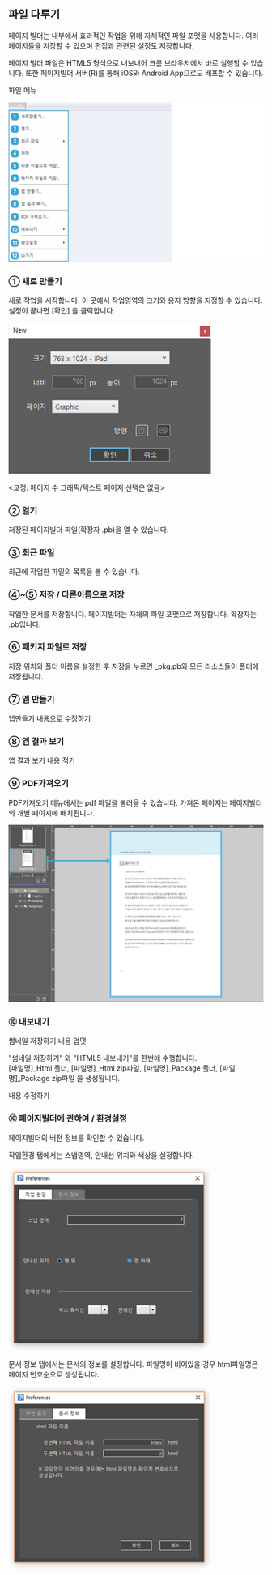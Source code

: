 ## 파일 다루기

페이지 빌더는 내부에서 효과적인 작업을 위해 자체적인 파일 포맷을 사용합니다. 여러 페이지들을 저장할 수 있으며 편집과 관련된 설정도 저장합니다. 

페이지 빌더 파일은 HTML5 형식으로 내보내어 크롬 브라우저에서 바로 실행할 수 있습니다. 또한 페이지빌더 서버(R)를 통해 iOS와 Android App으로도 배포할 수 있습니다.


파일 메뉴

![](./figure/03-1.jpg)


### ① 새로 만들기

새로 작업을 시작합니다. 이 곳에서 작업영역의 크기와 용지 방향을 지정할 수 있습니다. 설정이 끝나면 [확인] 을 클릭합니다




<img src='./figure/03-2.jpg' width="400">


 <교정: 페이지 수 그래픽/텍스트 페이지 선택은 없음>


### ② 열기

저장된 페이지빌더 파일(확장자 .pb)을 열 수 있습니다.

### ③ 최근 파일

최근에 작업한 파일의 목록을 볼 수 있습니다.

### ④~⑤ 저장 / 다른이름으로 저장

작업한 문서를 저장합니다. 페이지빌더는 자체의 파일 포맷으로 저장합니다. 확장자는 .pb입니다.

### ⑥ 패키지 파일로 저장

저장 위치와 폴더 이름을 설정한 후 저장을 누르면 _pkg.pb와
모든 리소스들이 폴더에 저장됩니다.

### ⑦ 앱 만들기


엡만들기 내용으로 수정하기

### ⑧ 앱 결과 보기


앱 결과 보기 내용 적기



### ⑨ PDF가져오기

PDF가져오기 메뉴에서는 pdf 파일을 불러올 수 있습니다.
가져온 페이지는 페이지빌더의 개별 페이지에 배치됩니다.

![pdf_bring](./figure/03-3.jpg)

### ⑩ 내보내기


썸네일 저장하기 내용 업뎃 

"썸네일 저장하기" 와 "HTML5 내보내기"를 한번에 수행합니다.<br/>
[파일명]_Html 폴더, [파일명]_Html zip파일, [파일명]_Package 폴더,
[파일명]_Package zip파일 을 생성됩니다.

내용 수정하기 

### ⑩ 페이지빌더에 관하여 / 환경설정

페이지빌더의 버전 정보를 확인할 수 있습니다.

작업환경 탭에서는 스냅영역, 안내선 위치와 색상을 설정합니다.

<img src='./figure/03-4.jpg' width="400">

문서 정보 탭에서는 문서의 정보를 설정합니다. 파일명이 비어있을 경우 html파일명은 페이지 번호순으로 생성됩니다.

<img src='./figure/03-5.jpg' width="400">
